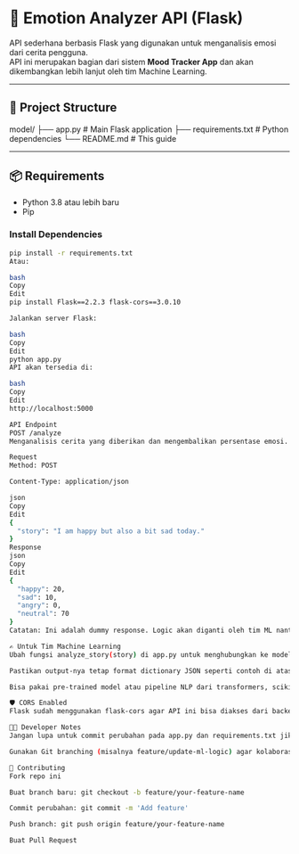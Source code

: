 # 🧠 Emotion Analyzer API (Flask)

API sederhana berbasis Flask yang digunakan untuk menganalisis emosi dari cerita pengguna.  
API ini merupakan bagian dari sistem **Mood Tracker App** dan akan dikembangkan lebih lanjut oleh tim Machine Learning.

---

## 📁 Project Structure

model/
├── app.py # Main Flask application
├── requirements.txt # Python dependencies
└── README.md # This guide

---

## 📦 Requirements

- Python 3.8 atau lebih baru
- Pip

### Install Dependencies

```bash
pip install -r requirements.txt
Atau:

bash
Copy
Edit
pip install Flask==2.2.3 flask-cors==3.0.10

Jalankan server Flask:

bash
Copy
Edit
python app.py
API akan tersedia di:

bash
Copy
Edit
http://localhost:5000

API Endpoint
POST /analyze
Menganalisis cerita yang diberikan dan mengembalikan persentase emosi.

Request
Method: POST

Content-Type: application/json

json
Copy
Edit
{
  "story": "I am happy but also a bit sad today."
}
Response
json
Copy
Edit
{
  "happy": 20,
  "sad": 10,
  "angry": 0,
  "neutral": 70
}
Catatan: Ini adalah dummy response. Logic akan diganti oleh tim ML nanti.

✍️ Untuk Tim Machine Learning
Ubah fungsi analyze_story(story) di app.py untuk menghubungkan ke model ML kalian.

Pastikan output-nya tetap format dictionary JSON seperti contoh di atas.

Bisa pakai pre-trained model atau pipeline NLP dari transformers, scikit-learn, atau nltk.

🛡️ CORS Enabled
Flask sudah menggunakan flask-cors agar API ini bisa diakses dari backend lain (seperti Hapi.js) di port berbeda.

👨‍💻 Developer Notes
Jangan lupa untuk commit perubahan pada app.py dan requirements.txt jika menambahkan library baru.

Gunakan Git branching (misalnya feature/update-ml-logic) agar kolaborasi tetap rapi.

🤝 Contributing
Fork repo ini

Buat branch baru: git checkout -b feature/your-feature-name

Commit perubahan: git commit -m 'Add feature'

Push branch: git push origin feature/your-feature-name

Buat Pull Request

